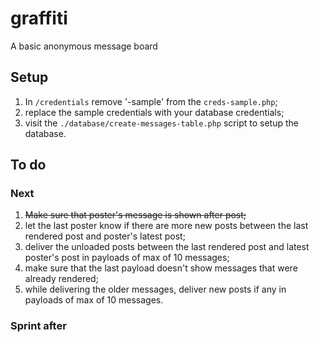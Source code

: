 # graffiti
A basic anonymous message board

## Setup
1. In `/credentials` remove '-sample' from the `creds-sample.php`;
2. replace the sample credentials with your database credentials;
3. visit the `./database/create-messages-table.php` script to setup the database.

## To do

### Next
1. ~~Make sure that poster's message is shown after post;~~
2. let the last poster know if there are more new posts between the last rendered post and poster's latest post;
3. deliver the unloaded posts between the last rendered post and latest poster's post in payloads of max of 10 messages;
4. make sure that the last payload doesn't show messages that were already rendered;
5. while delivering the older messages, deliver new posts if any in payloads of max of 10 messages.

### Sprint after

